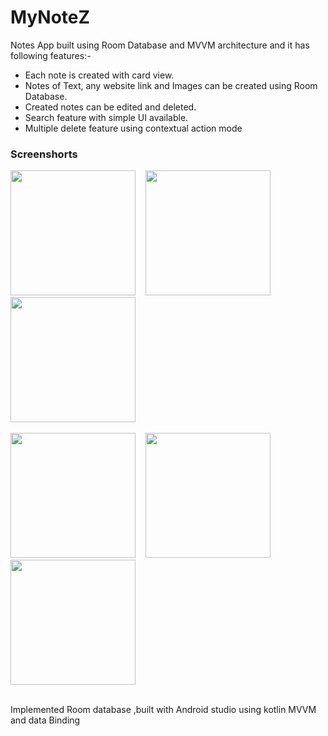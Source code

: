 # MyNoteZ
Notes App built using Room Database and MVVM architecture and it has following features:-
* Each note is created with card view. 
* Notes of Text, any website link and Images can be created using Room Database.
* Created notes can be edited and deleted.
* Search feature with simple UI available.
* Multiple delete feature using contextual action mode

<h3 align="left">Screenshorts</h3>
<img src="https://res.cloudinary.com/dxohkfifk/image/upload/v1678824554/01_mdlvvy.jpg" width="200" style="max-width:100%;"> &nbsp;&nbsp;  <img src="https://res.cloudinary.com/dxohkfifk/image/upload/v1678824561/02_wldant.jpg" width="200" style="max-width:100%;"> &nbsp;&nbsp;   <img src="https://res.cloudinary.com/dxohkfifk/image/upload/v1678824567/03_aanx8c.jpg" width="200" style="max-width:100%;"></br></br>
<img src="https://res.cloudinary.com/dxohkfifk/image/upload/v1678824575/04_s7ksr8.jpg" width="200" style="max-width:100%;"> &nbsp;&nbsp;  <img src="https://res.cloudinary.com/dxohkfifk/image/upload/v1678824586/05_jdsojp.jpg" width="200" style="max-width:100%;"> &nbsp;&nbsp;   <img src="https://res.cloudinary.com/dxohkfifk/image/upload/v1678824594/06_ejz7x8.jpg" width="200" style="max-width:100%;"></br></br>

Implemented Room database ,built with Android studio using kotlin MVVM and data Binding
